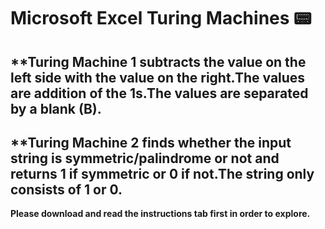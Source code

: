 # Microsoft Excel Turing Machines 📟

## **Turing Machine 1 subtracts the value on the left side with the value on the right.The values are addition of the 1s.The values are separated by a blank (B).
## **Turing Machine 2 finds whether the input string is symmetric/palindrome or not and returns 1 if symmetric or 0 if not.The string only consists of 1 or 0.


<strong> Please download and read the instructions tab first in order to explore.  </strong>
